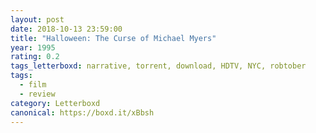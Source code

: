 ```yaml
---
layout: post 
date: 2018-10-13 23:59:00
title: "Halloween: The Curse of Michael Myers"
year: 1995
rating: 0.2
tags_letterboxd: narrative, torrent, download, HDTV, NYC, robtober
tags:
  - film
  - review
category: Letterboxd
canonical: https://boxd.it/xBbsh
---
```

